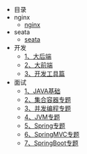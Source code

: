 - 目录
- nginx
  - [nginx](/docs/nginx/nginx.md)
- seata
  - [seata](/docs/seata/seata.md)
- 开发
  - [1、大后端](/docs/develop/1、大后端.md)
  - [2、大前端](/docs/develop/2、大前端.md)
  - [3、开发工具篇](/docs/develop/3、开发工具篇.md)
- 面试
  - [1、JAVA基础](docs/interview/1、JAVA基础.md)
  - [2、集合容器专题](docs/interview/2、集合容器专题.md)
  - [3、并发编程专题](docs/interview/3、并发编程专题.md)
  - [4、JVM专题](docs/interview/4、JVM专题.md)
  - [5、Spring专题](docs/interview/5、Spring专题.md)
  - [6、SpringMVC专题](docs/interview/6、SpringMVC专题.md)
  - [7、SpringBoot专题](docs/interview/7、SpringBoot专题.md)